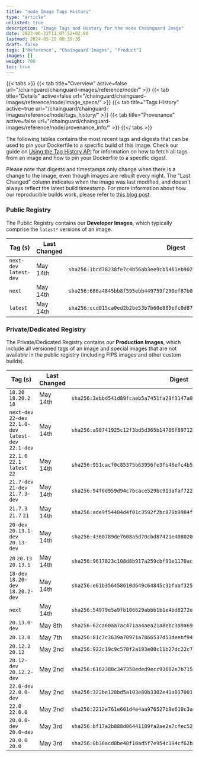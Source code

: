 ```yaml
---
title: "node Image Tags History"
type: "article"
unlisted: true
description: "Image Tags and History for the node Chainguard Image"
date: 2023-06-22T11:07:52+02:00
lastmod: 2024-05-15 00:39:35
draft: false
tags: ["Reference", "Chainguard Images", "Product"]
images: []
weight: 700
toc: true
---
```


{{< tabs >}}
{{< tab title="Overview" active=false url="/chainguard/chainguard-images/reference/node/" >}}
{{< tab title="Details" active=false url="/chainguard/chainguard-images/reference/node/image_specs/" >}}
{{< tab title="Tags History" active=true url="/chainguard/chainguard-images/reference/node/tags_history/" >}}
{{< tab title="Provenance" active=false url="/chainguard/chainguard-images/reference/node/provenance_info/" >}}
{{</ tabs >}}

The following tables contains the most recent tags and digests that can be used to pin your Dockerfile to a specific build of this image. Check our guide on [Using the Tag History API](/chainguard/chainguard-images/using-the-tag-history-api/) for information on how to fetch all tags from an image and how to pin your Dockerfile to a specific digest.

Please note that digests and timestamps only change when there is a change to the image, even though images are rebuilt every night. The "Last Changed" column indicates when the image was last modified, and doesn't always reflect the latest build timestamp. For more information about how our reproducible builds work, please refer to [this blog post](https://www.chainguard.dev/unchained/reproducing-chainguards-reproducible-image-builds).

### Public Registry
The Public Registry contains our **Developer Images**, which typically comprise the `latest*` versions of an image.

| Tag (s)                  | Last Changed | Digest                                                                    |
|--------------------------|--------------|---------------------------------------------------------------------------|
|  `next-dev` `latest-dev` | May 14th     | `sha256:1bcd78238fe7c4b56ab3ee9cb5461eb902da31844324c51fc2fd545cb5fe5a8c` |
|  `next`                  | May 14th     | `sha256:686a4845bb8f595ebb449759f290ef87b0ce66c0b8483ab9f84de08d9e1f4eea` |
|  `latest`                | May 14th     | `sha256:ccd015ca0ed2b2be53b7b60e889efc0d875d8faa7077edf6da4c47fa6eeb139c` |


### Private/Dedicated Registry
The Private/Dedicated Registry contains our **Production Images**, which include all versioned tags of an image and special images that are not available in the public registry (including FIPS images and other custom builds).

| Tag (s)                                                   | Last Changed | Digest                                                                    |
|-----------------------------------------------------------|--------------|---------------------------------------------------------------------------|
|  `18.20` `18.20.2` `18`                                   | May 14th     | `sha256:3ebbd541d89fcaeb5a7451fa29f3147a0fa21d7a3f4c9688b3eb5673e4c5796b` |
|  `next-dev` `22-dev` `22.1.0-dev` `latest-dev` `22.1-dev` | May 14th     | `sha256:a98741925c12f3bd5d365b14706f897126cc58b6bcc5572c0289e6fa7bc2aefc` |
|  `22.1.0` `22.1` `latest` `22`                            | May 14th     | `sha256:951cacf0c85375b63956fe3fb46efc4b576a0371ec513a03c1b116fe9a8f30ba` |
|  `21.7-dev` `21-dev` `21.7.3-dev`                         | May 14th     | `sha256:94f6d959d94c7bcace529bc913afaf722cdd650985d22ff3bd8cb443b3c90cbb` |
|  `21.7.3` `21.7` `21`                                     | May 14th     | `sha256:ade9f54484d4f01c3592f2bc879b9984ff9126f6fb63d9efafab67708c6c34c8` |
|  `20-dev` `20.13.1-dev` `20.13-dev`                       | May 14th     | `sha256:4360789de7608a5d70cbd87421e40802045adef5ca22c980d8c82fd1c1aa5ef8` |
|  `20` `20.13` `20.13.1`                                   | May 14th     | `sha256:9617823c108d8b917a259cbf91e1170ac7cd8303a5ab80e64715a2fb20889735` |
|  `18-dev` `18.20-dev` `18.20.2-dev`                       | May 14th     | `sha256:e61b356458610d649c64845c3bfaaf325378ffe2ba001dbcfcf4606168a2e905` |
|  `next`                                                   | May 14th     | `sha256:54979e5a9fb106629abbb1b1e4bd8272e914dd67822571bffc04742ca2665d14` |
|  `20.13.0-dev`                                            | May 8th      | `sha256:62ca60aa7ac471aa4aea21a8ebc3a9a69f652fbc5ab1f22dfe423fb4c4e53e9a` |
|  `20.13.0`                                                | May 7th      | `sha256:81c7c3639a70971a7866537d53deebf94b3eedd1e927034493d47c229ebe9656` |
|  `20.12.2` `20.12`                                        | May 2nd      | `sha256:922c19c9c578f2a193e00c11b27dc22c7354e486017dea73b3fb7fa6a31cc5c0` |
|  `20.12-dev` `20.12.2-dev`                                | May 2nd      | `sha256:6162388c347358eded9ecc93682e7b715b39f63f30fc8394488e9eeabc1e0fd9` |
|  `22.0-dev` `22.0.0-dev`                                  | May 2nd      | `sha256:322be128bd5a103e80b3302e41a037001d7d5b550683153db9bd7ffeb18f84fd` |
|  `22.0` `22.0.0`                                          | May 2nd      | `sha256:2212e761e601d4e4aa976527b9e610c3ac3ba6984987451128da61ddc12df585` |
|  `20.0.0-dev` `20.0-dev`                                  | May 3rd      | `sha256:bf17a2b888d06441189fa2ae2e7cfec52a040222a15c4ec8f3bcf390e802b460` |
|  `20.0.0` `20.0`                                          | May 3rd      | `sha256:0b36acd8be48f10ad5f7e954c194cf62be13ae4eb5d6f7a998beac7d5938cbe0` |

